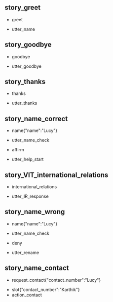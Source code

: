 ## story_greet <!--- The name of the story. It is not mandatory, but useful for debugging. --> 
* greet <!--- User input expressed as intent. In this case it represents users message 'Hello'. --> 
 - utter_name <!--- The response of the chatbot expressed as an action. In this case it represents chatbot's response 'Hello, how can I help?' --> 
 
## story_goodbye
* goodbye
 - utter_goodbye

## story_thanks
* thanks
 - utter_thanks
 
## story_name_correct
* name{"name":"Lucy"}
 - utter_name_check
* affirm
 - utter_help_start

## story_VIT_international_relations
* international_relations
- utter_IR_response

## story_name_wrong
* name{"name":"Lucy"}
 - utter_name_check
* deny
 - utter_rename

## story_name_contact
* request_contact{"contact_number":"Lucy"}
 - slot{"contact_number":"Karthik"}
 - action_contact